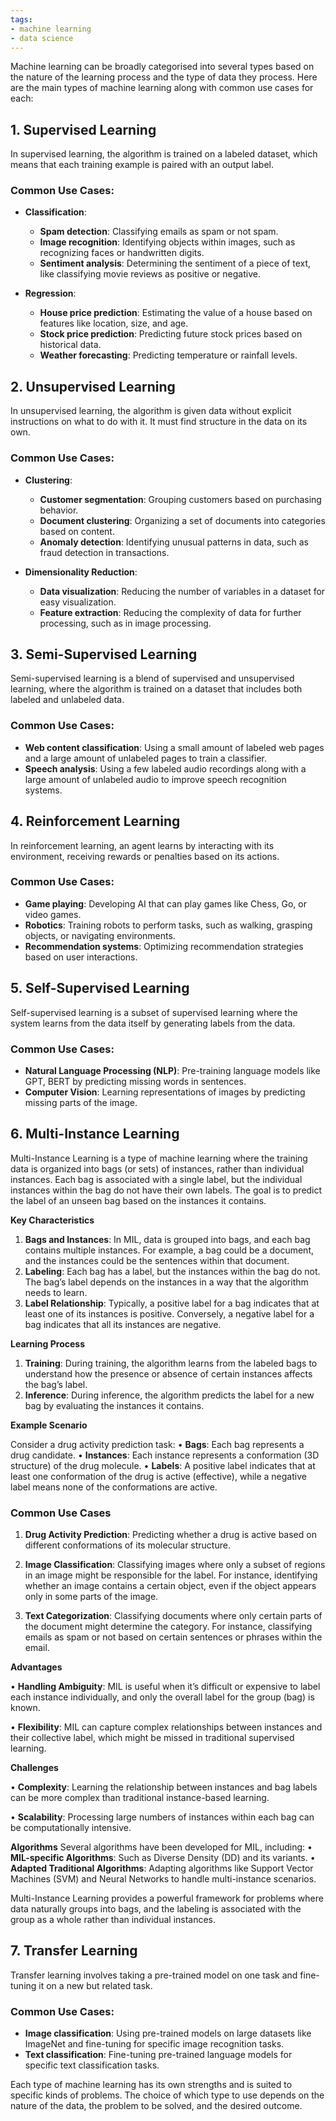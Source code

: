 ```yaml
---
tags:
- machine learning
- data science
---
```


Machine learning can be broadly categorised into several types based on the nature of the learning process and the type of data they process. Here are the main types of machine learning along with common use cases for each:

## 1. Supervised Learning
In supervised learning, the algorithm is trained on a labeled dataset, which means that each training example is paired with an output label.

### Common Use Cases:
- **Classification**: 
  - **Spam detection**: Classifying emails as spam or not spam.
  - **Image recognition**: Identifying objects within images, such as recognizing faces or handwritten digits.
  - **Sentiment analysis**: Determining the sentiment of a piece of text, like classifying movie reviews as positive or negative.

- **Regression**: 
  - **House price prediction**: Estimating the value of a house based on features like location, size, and age.
  - **Stock price prediction**: Predicting future stock prices based on historical data.
  - **Weather forecasting**: Predicting temperature or rainfall levels.

## 2. Unsupervised Learning
In unsupervised learning, the algorithm is given data without explicit instructions on what to do with it. It must find structure in the data on its own.

### Common Use Cases:
- **Clustering**: 
  - **Customer segmentation**: Grouping customers based on purchasing behavior.
  - **Document clustering**: Organizing a set of documents into categories based on content.
  - **Anomaly detection**: Identifying unusual patterns in data, such as fraud detection in transactions.

- **Dimensionality Reduction**: 
  - **Data visualization**: Reducing the number of variables in a dataset for easy visualization.
  - **Feature extraction**: Reducing the complexity of data for further processing, such as in image processing.

## 3. Semi-Supervised Learning
Semi-supervised learning is a blend of supervised and unsupervised learning, where the algorithm is trained on a dataset that includes both labeled and unlabeled data.

### Common Use Cases:
- **Web content classification**: Using a small amount of labeled web pages and a large amount of unlabeled pages to train a classifier.
- **Speech analysis**: Using a few labeled audio recordings along with a large amount of unlabeled audio to improve speech recognition systems.

## 4. Reinforcement Learning
In reinforcement learning, an agent learns by interacting with its environment, receiving rewards or penalties based on its actions.

### Common Use Cases:
- **Game playing**: Developing AI that can play games like Chess, Go, or video games.
- **Robotics**: Training robots to perform tasks, such as walking, grasping objects, or navigating environments.
- **Recommendation systems**: Optimizing recommendation strategies based on user interactions.

## 5. Self-Supervised Learning
Self-supervised learning is a subset of supervised learning where the system learns from the data itself by generating labels from the data.

### Common Use Cases:
- **Natural Language Processing (NLP)**: Pre-training language models like GPT, BERT by predicting missing words in sentences.
- **Computer Vision**: Learning representations of images by predicting missing parts of the image.

## 6. Multi-Instance Learning

Multi-Instance Learning is a type of machine learning where the training data is organized into bags (or sets) of instances, rather than individual instances. Each bag is associated with a single label, but the individual instances within the bag do not have their own labels. The goal is to predict the label of an unseen bag based on the instances it contains.

**Key Characteristics**
1. **Bags and Instances**: In MIL, data is grouped into bags, and each bag contains multiple instances. For example, a bag could be a document, and the instances could be the sentences within that document.
2. **Labeling**: Each bag has a label, but the instances within the bag do not. The bag’s label depends on the instances in a way that the algorithm needs to learn.
3. **Label Relationship**: Typically, a positive label for a bag indicates that at least one of its instances is positive. Conversely, a negative label for a bag indicates that all its instances are negative.

**Learning Process**
1. **Training**: During training, the algorithm learns from the labeled bags to understand how the presence or absence of certain instances affects the bag’s label.
2. **Inference**: During inference, the algorithm predicts the label for a new bag by evaluating the instances it contains.
   
**Example Scenario**

Consider a drug activity prediction task:
• **Bags**: Each bag represents a drug candidate.
• **Instances**: Each instance represents a conformation (3D structure) of the drug molecule.
• **Labels**: A positive label indicates that at least one conformation of the drug is active (effective), while a negative label means none of the conformations are active.
### Common Use Cases

1. **Drug Activity Prediction**: Predicting whether a drug is active based on different conformations of its molecular structure.

2. **Image Classification**: Classifying images where only a subset of regions in an image might be responsible for the label. For instance, identifying whether an image contains a certain object, even if the object appears only in some parts of the image.

3. **Text Categorization**: Classifying documents where only certain parts of the document might determine the category. For instance, classifying emails as spam or not based on certain sentences or phrases within the email.

**Advantages**

• **Handling Ambiguity**: MIL is useful when it’s difficult or expensive to label each instance individually, and only the overall label for the group (bag) is known.

• **Flexibility**: MIL can capture complex relationships between instances and their collective label, which might be missed in traditional supervised learning.

**Challenges**

• **Complexity**: Learning the relationship between instances and bag labels can be more complex than traditional instance-based learning.

• **Scalability**: Processing large numbers of instances within each bag can be computationally intensive.

**Algorithms**
Several algorithms have been developed for MIL, including:
• **MIL-specific Algorithms**: Such as Diverse Density (DD) and its variants.
• **Adapted Traditional Algorithms**: Adapting algorithms like Support Vector Machines (SVM) and Neural Networks to handle multi-instance scenarios.

Multi-Instance Learning provides a powerful framework for problems where data naturally groups into bags, and the labeling is associated with the group as a whole rather than individual instances.

## 7. Transfer Learning
Transfer learning involves taking a pre-trained model on one task and fine-tuning it on a new but related task.

### Common Use Cases:
- **Image classification**: Using pre-trained models on large datasets like ImageNet and fine-tuning for specific image recognition tasks.
- **Text classification**: Fine-tuning pre-trained language models for specific text classification tasks.

Each type of machine learning has its own strengths and is suited to specific kinds of problems. The choice of which type to use depends on the nature of the data, the problem to be solved, and the desired outcome.